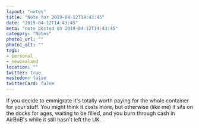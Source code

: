 ```yaml
---
layout: "notes"
title: "Note for 2019-04-12T14:43:45"
date: "2019-04-12T14:43:45"
meta: "note posted on 2019-04-12T14:43:45"
category: "Notes"
photo1_url: ""
photo1_alt: ""
tags:
- personal
- newzealand
location: ""
twitter: true
mastodon: false
twitterCard: false
---
```

If you decide to emmigrate it's totally worth paying for the whole container for your stuff. You might think it costs more, but otherwise (like me) it sits on the docks for ages, waiting to be filled, and you burn through cash in AirBnB's while it still hasn't left the UK.

